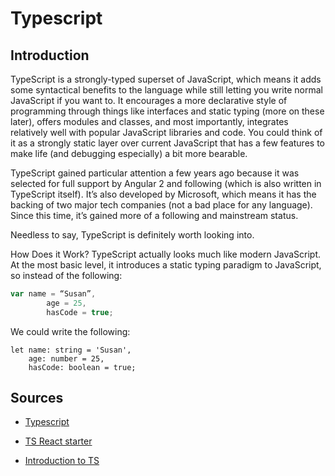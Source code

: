 # Typescript

## Introduction

TypeScript is a strongly-typed superset of JavaScript, which means it adds some syntactical benefits to the language while still letting you write normal JavaScript if you want to. It encourages a more declarative style of programming through things like interfaces and static typing (more on these later), offers modules and classes, and most importantly, integrates relatively well with popular JavaScript libraries and code. You could think of it as a strongly static layer over current JavaScript that has a few features to make life (and debugging especially) a bit more bearable.

TypeScript gained particular attention a few years ago because it was selected for full support by Angular 2 and following (which is also written in TypeScript itself). It’s also developed by Microsoft, which means it has the backing of two major tech companies (not a bad place for any language). Since this time, it’s gained more of a following and mainstream status.

Needless to say, TypeScript is definitely worth looking into.

How Does it Work?
TypeScript actually looks much like modern JavaScript. At the most basic level, it introduces a static typing paradigm to JavaScript, so instead of the following:

```javascript
var name = “Susan”,
		age = 25,
		hasCode = true;
```

We could write the following:

```tsx
let name: string = 'Susan',
	age: number = 25,
	hasCode: boolean = true;
```

## Sources

* [Typescript](http://www.typescriptlang.org/)
* [TS React starter](https://github.com/Microsoft/TypeScript-React-Starter#typescript-react-starter)

* [Introduction to TS](https://www.sitepoint.com/introduction-to-typescript/)
